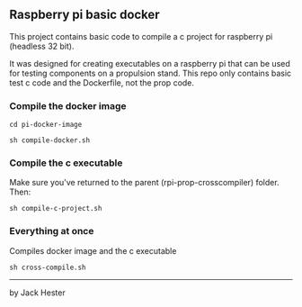 ## Raspberry pi basic docker

This project contains basic code to compile a c project for raspberry pi (headless 32 bit).

It was designed for creating executables on a raspberry pi that can be used for testing components on a propulsion stand. This repo only contains basic test c code and the Dockerfile, not the prop code.

### Compile the docker image

```
cd pi-docker-image
```

```
sh compile-docker.sh
```

### Compile the c executable

Make sure you've returned to the parent (rpi-prop-crosscompiler) folder. Then:

```
sh compile-c-project.sh
```

### Everything at once

Compiles docker image and the c executable

```
sh cross-compile.sh
```

---

by Jack Hester
